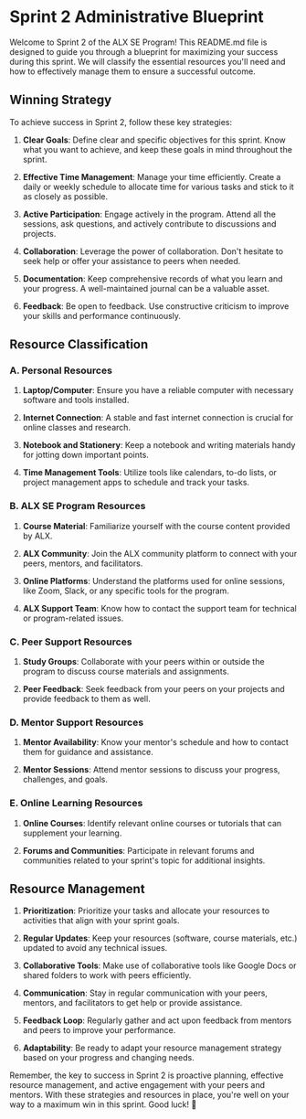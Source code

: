 # Sprint 2 Administrative Blueprint

Welcome to Sprint 2 of the ALX SE Program! This README.md file is designed to guide you through a blueprint for maximizing your success during this sprint. We will classify the essential resources you'll need and how to effectively manage them to ensure a successful outcome.

## **Winning Strategy**

To achieve success in Sprint 2, follow these key strategies:

1. **Clear Goals**: Define clear and specific objectives for this sprint. Know what you want to achieve, and keep these goals in mind throughout the sprint.

2. **Effective Time Management**: Manage your time efficiently. Create a daily or weekly schedule to allocate time for various tasks and stick to it as closely as possible.

3. **Active Participation**: Engage actively in the program. Attend all the sessions, ask questions, and actively contribute to discussions and projects.

4. **Collaboration**: Leverage the power of collaboration. Don't hesitate to seek help or offer your assistance to peers when needed.

5. **Documentation**: Keep comprehensive records of what you learn and your progress. A well-maintained journal can be a valuable asset.

6. **Feedback**: Be open to feedback. Use constructive criticism to improve your skills and performance continuously.

## **Resource Classification**

### A. **Personal Resources**

1. **Laptop/Computer**: Ensure you have a reliable computer with necessary software and tools installed.

2. **Internet Connection**: A stable and fast internet connection is crucial for online classes and research.

3. **Notebook and Stationery**: Keep a notebook and writing materials handy for jotting down important points.

4. **Time Management Tools**: Utilize tools like calendars, to-do lists, or project management apps to schedule and track your tasks.

### B. **ALX SE Program Resources**

1. **Course Material**: Familiarize yourself with the course content provided by ALX.

2. **ALX Community**: Join the ALX community platform to connect with your peers, mentors, and facilitators.

3. **Online Platforms**: Understand the platforms used for online sessions, like Zoom, Slack, or any specific tools for the program.

4. **ALX Support Team**: Know how to contact the support team for technical or program-related issues.

### C. **Peer Support Resources**

1. **Study Groups**: Collaborate with your peers within or outside the program to discuss course materials and assignments.

2. **Peer Feedback**: Seek feedback from your peers on your projects and provide feedback to them as well.

### D. **Mentor Support Resources**

1. **Mentor Availability**: Know your mentor's schedule and how to contact them for guidance and assistance.

2. **Mentor Sessions**: Attend mentor sessions to discuss your progress, challenges, and goals.

### E. **Online Learning Resources**

1. **Online Courses**: Identify relevant online courses or tutorials that can supplement your learning.

2. **Forums and Communities**: Participate in relevant forums and communities related to your sprint's topic for additional insights.

## **Resource Management**

1. **Prioritization**: Prioritize your tasks and allocate your resources to activities that align with your sprint goals.

2. **Regular Updates**: Keep your resources (software, course materials, etc.) updated to avoid any technical issues.

3. **Collaborative Tools**: Make use of collaborative tools like Google Docs or shared folders to work with peers efficiently.

4. **Communication**: Stay in regular communication with your peers, mentors, and facilitators to get help or provide assistance.

5. **Feedback Loop**: Regularly gather and act upon feedback from mentors and peers to improve your performance.

6. **Adaptability**: Be ready to adapt your resource management strategy based on your progress and changing needs.

Remember, the key to success in Sprint 2 is proactive planning, effective resource management, and active engagement with your peers and mentors. With these strategies and resources in place, you're well on your way to a maximum win in this sprint. Good luck! 🚀
